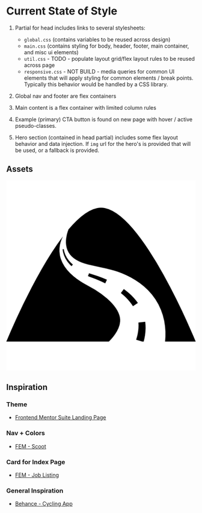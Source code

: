 # Current State of Style

1. Partial for head includes links to several stylesheets:
    - `global.css` (contains variables to be reused across design) 
    - `main.css` (contains styling for body, header, footer, main container, and misc ui elements)
    - `util.css` - TODO - populate layout grid/flex layout rules to be reused across page 
    - `responsive.css` - NOT BUILD - media queries for common UI elements that will apply styling for common elements / break points. Typically this behavior would be handled by a CSS library. 

2. Global nav and footer are flex containers
3. Main content is a flex container with limited column rules
4. Example (primary) CTA button is found on new page with hover / active pseudo-classes. 
5. Hero section (contained in head partial) includes some flex layout behavior and data injection. If `img` url for the hero's is provided that will be used, or a fallback is provided. 



## Assets 
![mountain-brand-log](logo.png)

## Inspiration
### Theme
- [Frontend Mentor Suite Landing Page](https://www.frontendmentor.io/challenges/suite-landing-page-tj_eaU-Ra)

### Nav + Colors 
- [FEM - Scoot](https://www.frontendmentor.io/challenges/scoot-multipage-website-N76alNPRJ)

### Card for Index Page
- [FEM - Job Listing](https://www.frontendmentor.io/challenges/job-listings-with-filtering-ivstIPCt)

### General Inspiration
- [Behance - Cycling App](https://www.behance.net/search/projects/cycling%20app?locale=en_US)
